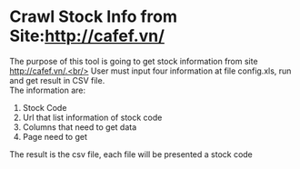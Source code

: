 # Crawl Stock Info from Site:http://cafef.vn/

The purpose of this tool is going to get stock information from site http://cafef.vn/.<br/> 
User must input four information at file config.xls, run and get result in CSV file.<br/>
The information are:
1. Stock Code
2. Url that list information of stock code
3. Columns that need to get data
4. Page need to get

The result is the csv file, each file will be presented a stock code